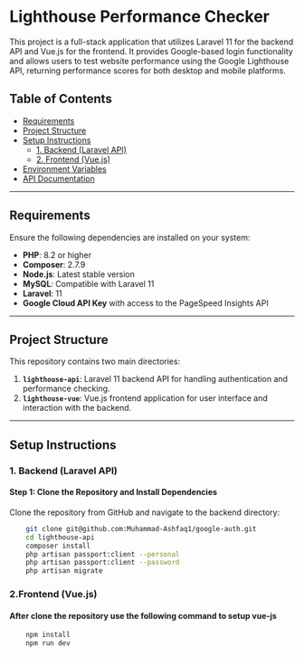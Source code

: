 # Lighthouse Performance Checker

This project is a full-stack application that utilizes Laravel 11 for the backend API and Vue.js for the frontend. It provides Google-based login functionality and allows users to test website performance using the Google Lighthouse API, returning performance scores for both desktop and mobile platforms.

## Table of Contents
- [Requirements](#requirements)
- [Project Structure](#project-structure)
- [Setup Instructions](#setup-instructions)
    - [1. Backend (Laravel API)](#1-backend-laravel-api)
    - [2. Frontend (Vue.js)](#2-frontend-vuejs)
- [Environment Variables](#environment-variables)
- [API Documentation](#api-documentation)

---

## Requirements

Ensure the following dependencies are installed on your system:
- **PHP**: 8.2 or higher
- **Composer**: 2.7.9
- **Node.js**: Latest stable version
- **MySQL**: Compatible with Laravel 11
- **Laravel**: 11
- **Google Cloud API Key** with access to the PageSpeed Insights API

---

## Project Structure

This repository contains two main directories:
1. **`lighthouse-api`**: Laravel 11 backend API for handling authentication and performance checking.
2. **`lighthouse-vue`**: Vue.js frontend application for user interface and interaction with the backend.

---

## Setup Instructions

### 1. Backend (Laravel API)

#### Step 1: Clone the Repository and Install Dependencies
Clone the repository from GitHub and navigate to the backend directory:

```bash
    git clone git@github.com:Muhammad-Ashfaq1/google-auth.git
    cd lighthouse-api
    composer install
    php artisan passport:client --personal
    php artisan passport:client --password
    php artisan migrate
```

### 2.Frontend (Vue.js)

#### After clone the repository use the following command to setup vue-js

```bash
    npm install
    npm run dev
```